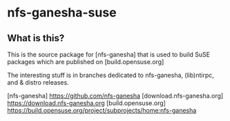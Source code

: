 nfs-ganesha-suse
================

What is this?
---------------

This is the source package for [nfs-ganesha] that is used to build 
SuSE packages which are published on [build.opensuse.org]

The interesting stuff is in branches dedicated to nfs-ganesha, (lib)ntirpc,
and & distro releases.

[nfs-ganesha] https://github.com/nfs-ganesha
[download.nfs-ganesha.org] https://download.nfs-ganesha.org
[build.opensuse.org] https://build.opensuse.org/project/subprojects/home:nfs-ganesha
